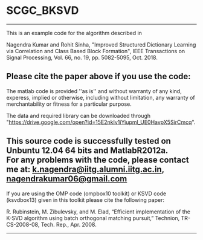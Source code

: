 # SCGC_BKSVD
--------------------------------------------------------------------------------------
This is an example code for the algorithm described in

 Nagendra Kumar and Rohit Sinha,  "Improved Structured Dictionary Learning via Correlation and Class Based Block Formation", 
 IEEE Transactions on Signal Processing, Vol. 66, no. 19, pp. 5082-5095, Oct. 2018.

Please cite the paper above if you use the code:
--------------------------------------------------------------------------------------

 The matlab code is provided ''as is'' and without warranty of any kind, experess, implied or otherwise, including without limitation,
 any warranty of merchantability or fitness for a particular purpose.

The data and required library can be downloaded through "https://drive.google.com/open?id=15E2nkIv1iYiupml_UE0HavpX5SirCmcq".


This source code is successfully tested on Unbuntu 12.04 64 bits and MatlabR2012a.  
For any problems with the code, please contact me at: k.nagendra@iitg.alumni.iitg.ac.in, nagendrakumar06@gmail.com
--------------------------------------------------------------------------------------------

If you are using the OMP code (ompbox10 toolkit) or KSVD code (ksvdbox13) given in this toolkit please cite the following paper:

R. Rubinstein, M. Zibulevsky, and M. Elad, “Efficient implementation
of the K-SVD algorithm using batch orthogonal matching pursuit,”
Technion, TR-CS-2008-08, Tech. Rep., Apr. 2008.

------------------------------------------------------------------------------------------


